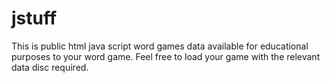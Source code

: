 # jstuff
This is public html java script word games data available for educational purposes to your word game. Feel free to load your game with the relevant data disc required. 
